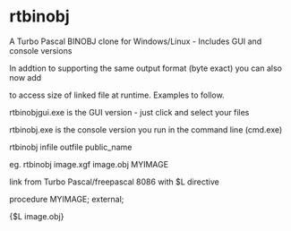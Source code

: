 # rtbinobj
A Turbo Pascal BINOBJ clone for Windows/Linux - Includes GUI and console versions

In addtion to supporting the same output format (byte exact) you can also now add <public size name>

to access size of linked file at runtime. Examples to follow.


rtbinobjgui.exe is the GUI version - just click and select your files

rtbinobj.exe is the console version you run in the command line (cmd.exe)

rtbinobj infile outfile public_name

eg. rtbinobj image.xgf image.obj MYIMAGE

link from Turbo Pascal/freepascal 8086 with $L directive

procedure MYIMAGE; external;

{$L image.obj}
